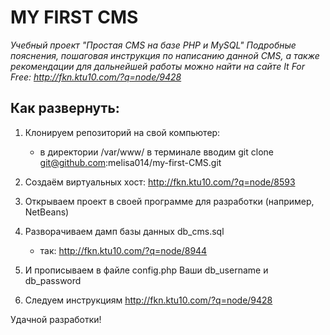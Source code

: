 # MY FIRST CMS

*Учебный проект "Простая CMS на базе PHP и MySQL" Подробные пояснения, пошаговая инструкция по написанию данной CMS, а также рекомендации для дальнейшей работы можно найти на сайте It For Free: http://fkn.ktu10.com/?q=node/9428*
## Как развернуть:

   1) Клонируем репозиторий на свой компьютер:
        - в директории /var/www/ в терминале вводим git clone git@github.com:melisa014/my-first-CMS.git

   2) Создаём виртуальных хост: http://fkn.ktu10.com/?q=node/8593

   3) Открываем проект в своей программе для разработки (например, NetBeans)

   4) Разворачиваем дамп базы данных db_cms.sql
        - так: http://fkn.ktu10.com/?q=node/8944

   5) И прописываем в файле config.php Ваши db_username и db_password

   6) Следуем инструкциям http://fkn.ktu10.com/?q=node/9428

Удачной разработки!
